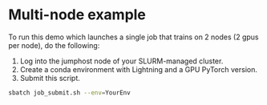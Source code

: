 # Multi-node example   

To run this demo which launches a single job that trains on 2 nodes (2 gpus per node), do the following:

1. Log into the jumphost node of your SLURM-managed cluster.  
2. Create a conda environment with Lightning and a GPU PyTorch version.   
3. Submit this script.   
```bash
sbatch job_submit.sh --env=YourEnv
```
